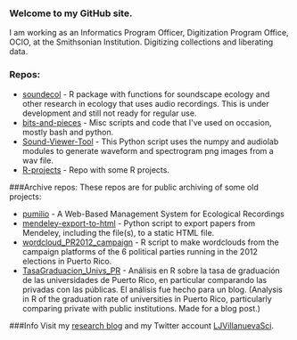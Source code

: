 ### Welcome to my GitHub site.

I am working as an Informatics Program Officer, Digitization Program Office, OCIO, at the Smithsonian Institution. Digitizing collections and liberating data.

### Repos:

* [soundecol](https://github.com/ljvillanueva/soundecol) - R package with functions for soundscape ecology and other research in ecology that uses audio recordings. This is under development and still not ready for regular use.
* [bits-and-pieces](https://github.com/ljvillanueva/bits-and-pieces) - Misc scripts and code that I've used on occasion, mostly bash and python.
* [Sound-Viewer-Tool](https://github.com/ljvillanueva/Sound-Viewer-Tool) - This Python script uses the numpy and audiolab modules to generate waveform and spectrogram png images from a wav file.
* [R-projects](https://github.com/ljvillanueva/R-projects) - Repo with some R projects. 

###Archive repos:
These repos are for public archiving of some old projects:
* [pumilio](https://github.com/ljvillanueva/pumilio) - A Web-Based Management System for Ecological Recordings
* [mendeley-export-to-html](https://github.com/ljvillanueva/mendeley-export-to-html) - Python script to export papers from Mendeley, including the file(s), to a static HTML file.
* [wordcloud_PR2012_campaign](https://github.com/ljvillanueva/wordcloud_PR2012_campaign) - R script to make wordclouds from the campaign platforms of the 6 political parties running in the 2012 elections in Puerto Rico.
* [TasaGraduacion_Univs_PR](https://github.com/ljvillanueva/TasaGraduacion_Univs_PR) - Análisis en R sobre la tasa de graduación de las universidades de Puerto Rico, en particular comparando las privadas con las públicas. El análisis fue hecho para un blog. (Analysis in R of the graduation rate of universities in Puerto Rico, particularly comparing private with public institutions. Made for a blog post.)

###Info
Visit my [research blog](http://research.coquipr.com) and my Twitter account [LJVillanuevaSci](https://twitter.com/ljvillanuevasci).
